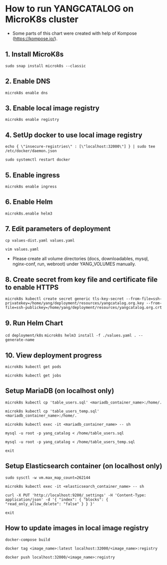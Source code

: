 How to run YANGCATALOG on MicroK8s cluster
===

* Some parts of this chart were created with help of Kompose (https://kompose.io/).

## 1. Install MicroK8s

`sudo snap install microk8s --classic`

## 2. Enable DNS

`microk8s enable dns`

## 3. Enable local image registry

`microk8s enable registry`

## 4. SetUp docker to use local image registry

`echo { \"insecure-registries\" : [\"localhost:32000\"] } | sudo tee /etc/docker/daemon.json`

`sudo systemctl restart docker`

## 5. Enable ingress

`microk8s enable ingress`

## 6. Enable Helm

`microk8s.enable helm3`

## 7. Edit parameters of deployment

`cp values-dist.yaml values.yaml`

`vim values.yaml`

* Please create all volume directories (docs, downloadables, mysql, nginx-conf, run, webroot) under YANG_VOLUMES manually.

## 8. Create secret from key file and certificate file to enable HTTPS

`microk8s kubectl create secret generic tls-key-secret --from-file=ssh-privatekey=/home/yang/deployment/resources/yangcatalog.org.key --from-file=ssh-publickey=/home/yang/deployment/resources/yangcatalog.org.crt`

## 9. Run Helm Chart

`cd deployment/k8s`
`microk8s helm3 install -f ./values.yaml . --generate-name`

## 10. View deployment progress

`microk8s kubectl get pods`

`microk8s kubectl get jobs`

## Setup MariaDB (on localhost only)

`microk8s kubectl cp 'table_users.sql' <mariadb_container_name>:/home/.`

`microk8s kubectl cp 'table_users_temp.sql' <mariadb_container_name>:/home/.`

`microk8s kubectl exec -it <mariadb_container_name> -- sh`

`mysql -u root -p yang_catalog < /home/table_users.sql`

`mysql -u root -p yang_catalog < /home/table_users_temp.sql`

`exit`

## Setup Elasticsearch container (on localhost only)

`sudo sysctl -w vm.max_map_count=262144`

`microk8s kubectl exec -it <elasticsearch_container_name> -- sh`

`curl -X PUT 'http://localhost:9200/_settings' -H 'Content-Type: application/json' -d '{ "index": { "blocks": { "read_only_allow_delete": "false" } } }'`

`exit`

## How to update images in local image registry

`docker-compose build`

`docker tag <image_name>:latest localhost:32000/<image_name>:registry`

`docker push localhost:32000/<image_name>:registry`

